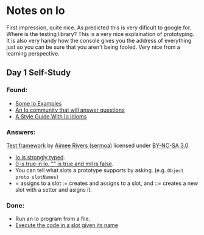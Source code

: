 # Notes on Io

First impression, quite nice. As predicted this is very dificult to google for. Where is the testing library?
This is a very nice explaination of prototyping. It is also very handy how the console gives you the address of everything just so you can be sure that you aren't being fooled. Very nice from a learning perspective.

## Day 1 Self-Study

### Found:
+ [Some Io Examples](https://gist.github.com/jezen/7972975)
+ [An Io community that will answer questions](http://stackoverflow.com/questions/tagged/iolanguage)
+ [A Style Guide With Io idioms](https://en.wikibooks.org/wiki/Io_Programming/Io_Style_Guide)

### Answers:
[Test framework](https://github.com/sermoa/7languages7weeks/blob/master/week2-io/testFramework.io) by [Aimee Rivers (sermoa)](https://github.com/sermoa) licensed under [BY-NC-SA 3.0](http://creativecommons.org/licenses/by-nc-sa/3.0/legalcode)
+ [Io is strongly typed](/strongTyping.test.io).
+ [0 is true in Io, "" is true and mil is false](/truthy.test.io).
+ You can tell what slots a prototype supports by asking. (e.g. `Object proto slotNames`)
+ = assigns to a slot := creates and assigns to a slot, and ::= creates a new slot with a setter and asigns it.

### Done:
+ Run an Io program from a file.
+ [Execute the code in a slot given its name](/executeSlotByName.io)
